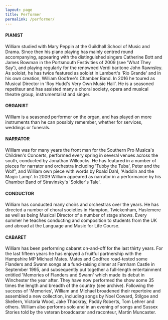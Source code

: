 ```yaml
---
layout: page
title: Performer
permalink: /performer/
---
```

#### PIANIST
William studied with Mary Peppin at the Guildhall School of Music and Drama. Since then his piano playing has mainly centred round accompanying, appearing with the distinguished singers Catherine Bott and James Bowman in the Portsmouth Festivities of 2009 (see 'What They Say'), and playing regularly for the renowned Verdi baritone John Rawnsley. As soloist, he has twice featured as soloist in Lambert's 'Rio Grande' and in his own creation, William Godfree's Chamber Band. In 2016 he toured as Musical Director in 'Roy Hudd's Very Own Music Hall'.  He is a seasoned repetiteur and has assisted many a choral society, opera and musical theatre group, instrumentalist and singer.

#### ORGANIST
William is a seasoned performer on the organ, and has played on more instruments than he can possibly remember, whether for services, weddings or funerals.

#### NARRATOR
William was for many years the front man for the Southern Pro Musica's Children's Concerts, performed every spring in several venues across the south, conducted by Jonathan Willcocks.  He has featured in a number of pieces for narrator and orchestra including 'Tubby the Tuba', Peter and the Wolf', and William own piece with words by Roald Dahl, 'Aladdin and the Magic Lamp'.  In 2009 William appeared as narrator in a performance by his Chamber Band of Stravinsky's 'Soldier's Tale'.

#### CONDUCTOR
William has conducted many choirs and orchestras over the years.  He has directed a number of choral societies in Hampton, Twickenham, Haslemere as well as being Musical Director of a number of stage shows.  Every summer he teaches conducting and composition to students from the UK and abroad at the Language and Music for Life Course. 

#### CABARET
William has been performing cabaret on-and-off for the last thirty years. For the last fifteen years he has enjoyed a fruitful partnership with the Hampshire MP Michael Mates. Mates and Godfree road-tested some Flanders and Swann songs at a fund-raising dinner at Farnham Castle in September 1995, and subsequently put together a full-length entertainment entitled 'Memories of Flanders and Swann' which made its debut in Winchester the year after. They have now performed the show some 35 times the length and breadth of the country (see archive).
Following the success of 'Memories', William and Michael broadened their repertoire and assembled a new collection, including songs by Noel Coward, Stilgoe and Skellern, Victoria Wood, Jake Thackray, Paddy Roberts, Tom Lehrer and others.
William also performs solo and in an evening of songs and Sussex Stories told by the veteran broadcaster and raconteur, Martin Muncaster.
